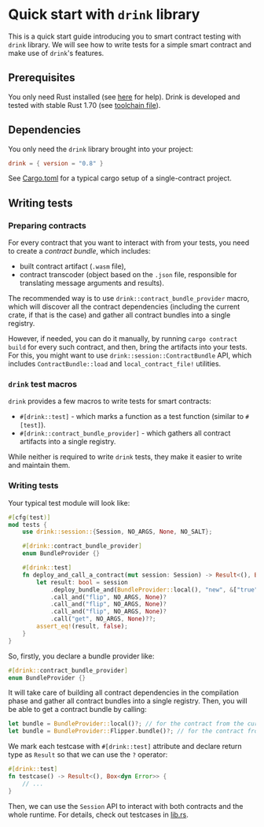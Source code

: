 # Quick start with `drink` library

This is a quick start guide introducing you to smart contract testing with `drink` library.
We will see how to write tests for a simple smart contract and make use of `drink`'s features.

## Prerequisites

You only need Rust installed (see [here](https://www.rust-lang.org/tools/install) for help).
Drink is developed and tested with stable Rust 1.70 (see [toolchain file](../../rust-toolchain.toml)).

## Dependencies

You only need the `drink` library brought into your project:

```toml
drink = { version = "0.8" }
```

See [Cargo.toml](Cargo.toml) for a typical cargo setup of a single-contract project.

## Writing tests

### Preparing contracts

For every contract that you want to interact with from your tests, you need to create a _contract bundle_, which includes:

- built contract artifact (`.wasm` file),
- contract transcoder (object based on the `.json` file, responsible for translating message arguments and results).

The recommended way is to use `drink::contract_bundle_provider` macro, which will discover all the contract dependencies (including the current crate, if that is the case) and gather all contract bundles into a single registry.

However, if needed, you can do it manually, by running `cargo contract build` for every such contract, and then, bring the artifacts into your tests.
For this, you might want to use `drink::session::ContractBundle` API, which includes `ContractBundle::load` and `local_contract_file!` utilities.

### `drink` test macros

`drink` provides a few macros to write tests for smart contracts:

- `#[drink::test]` - which marks a function as a test function (similar to `#[test]`).
- `#[drink::contract_bundle_provider]` - which gathers all contract artifacts into a single registry.

While neither is required to write `drink` tests, they make it easier to write and maintain them.

### Writing tests

Your typical test module will look like:

```rust
#[cfg(test)]
mod tests {
    use drink::session::{Session, NO_ARGS, None, NO_SALT};

    #[drink::contract_bundle_provider]
    enum BundleProvider {}

    #[drink::test]
    fn deploy_and_call_a_contract(mut session: Session) -> Result<(), Box<dyn Error>> {
        let result: bool = session
            .deploy_bundle_and(BundleProvider::local(), "new", &["true"], NO_SALT, None)?
            .call_and("flip", NO_ARGS, None)?
            .call_and("flip", NO_ARGS, None)?
            .call_and("flip", NO_ARGS, None)?
            .call("get", NO_ARGS, None)??;
        assert_eq!(result, false);
    }
}
```

So, firstly, you declare a bundle provider like:

```rust
#[drink::contract_bundle_provider]
enum BundleProvider {}
```

It will take care of building all contract dependencies in the compilation phase and gather all contract bundles into a single registry.
Then, you will be able to get a contract bundle by calling:

```rust
let bundle = BundleProvider::local()?; // for the contract from the current crate
let bundle = BundleProvider::Flipper.bundle()?; // for the contract from the `flipper` crate
```

We mark each testcase with `#[drink::test]` attribute and declare return type as `Result` so that we can use the `?` operator:

```rust
#[drink::test]
fn testcase() -> Result<(), Box<dyn Error>> {
    // ...
}
```

Then, we can use the `Session` API to interact with both contracts and the whole runtime.
For details, check out testcases in [lib.rs](lib.rs).
